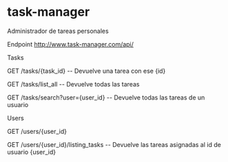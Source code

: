# task-manager
Administrador de tareas personales

Endpoint
http://www.task-manager.com/api/

Tasks

GET   /tasks/{task_id}   -- Devuelve una tarea con ese {id}

GET   /tasks/list_all    -- Devuelve todas las tareas

GET   /tasks/search?user={user_id}    -- Devuelve todas las tareas de un usuario

Users

GET  /users/{user_id}

GET  /users/{user_id}/listing_tasks -- Devuelve las tareas asignadas al id de usuario {user_id}

